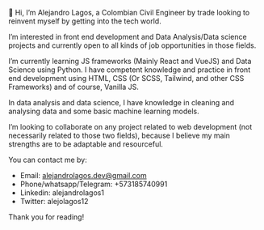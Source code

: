 👋 Hi, I’m Alejandro Lagos, a Colombian Civil Engineer by trade looking to reinvent myself by getting into the tech world.

I’m interested in front end development and Data Analysis/Data science projects and currently open to all kinds of job opportunities in those fields.

I’m currently learning JS frameworks (Mainly React and VueJS) and Data Science using Python. 
I have competent knowledge and practice in front end development using HTML, CSS (Or SCSS, Tailwind, and other CSS Frameworks) and of course, Vanilla JS. 

In data analysis and data science, I have knowledge in cleaning and analysing data and some basic machine learning models.

I’m looking to collaborate on any project related to web development (not necessarily related to those two fields), because I believe my main strengths are to be adaptable and resourceful.


You can contact me by:
- Email: alejandrolagos.dev@gmail.com
- Phone/whatsapp/Telegram: +573185740991
- Linkedin: alejandrolagos1
- Twitter: alejolagos12

Thank you for reading!



